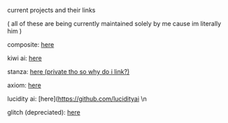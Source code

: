 current projects and their links

( all of these are being currently maintained solely by me cause im literally him )

composite: [here](https://github.com/infdevv/composite)

kiwi ai: [here](https://github.com/kiwiaichat/kiwiai)

stanza: [here (private tho so why do i link?)](https://github.com/infdevv/stanza)

axiom: [here](https://github.com/axiom-proxy/axiom)

lucidity ai: [here](https://github.com/lucidityai
\n

glitch (depreciated): [here](https://github.com/glitch-network)

